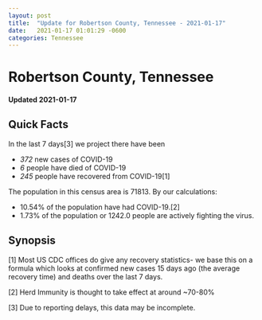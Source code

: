 ```yaml
---
layout: post
title:  "Update for Robertson County, Tennessee - 2021-01-17"
date:   2021-01-17 01:01:29 -0600
categories: Tennessee
---
```


# Robertson County, Tennessee
#### Updated 2021-01-17

## Quick Facts

In the last 7 days[3] we project there have been
- *372* new cases of COVID-19
- *6* people have died of COVID-19
- *245* people have recovered from COVID-19[1]

The population in this census area is 71813. By our calculations:
- 10.54% of the population have had COVID-19.[2]
- 1.73% of the population or 1242.0 people are actively fighting the virus.

## Synopsis




[1] Most US CDC offices do give any recovery statistics- we base this on a formula which looks at confirmed new cases
15 days ago (the average recovery time) and deaths over the last 7 days.

[2] Herd Immunity is thought to take effect at around ~70-80%

[3] Due to reporting delays, this data may be incomplete.
 
    